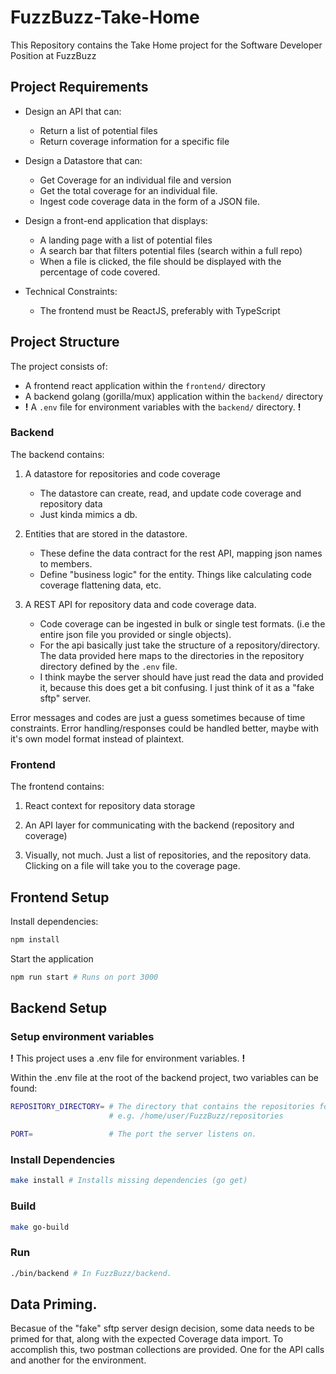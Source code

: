 # FuzzBuzz-Take-Home

This Repository contains the Take Home project for the Software Developer Position at FuzzBuzz

## Project Requirements

- Design an API that can:

  - Return a list of potential files
  - Return coverage information for a specific file

- Design a Datastore that can:
  - Get Coverage for an individual file and version
  - Get the total coverage for an individual file.
  - Ingest code coverage data in the form of a JSON file.

- Design a front-end application that displays:
  - A landing page with a list of potential files
  - A search bar that filters potential files (search within a full repo)
  - When a file is clicked, the file should be displayed with the percentage of code covered.

- Technical Constraints:
  - The frontend must be ReactJS, preferably with TypeScript

## Project Structure

The project consists of:

- A frontend react application within the `frontend/` directory
- A backend golang (gorilla/mux) application within the `backend/` directory
- **!** A `.env` file for environment variables with the `backend/` directory. **!**

### Backend

The backend contains:

1. A datastore for repositories and code coverage
   - The datastore can create, read, and update code coverage and repository data
   - Just kinda mimics a db.

2. Entities that are stored in the datastore.
   - These define the data contract for the rest API, mapping json names to members.
   - Define "business logic" for the entity. Things like calculating code coverage flattening data, etc.

3. A REST API for repository data and code coverage data.
   - Code coverage can be ingested in bulk or single test formats. (i.e the entire json file you provided or single objects).
   - For the api basically just take the structure of a repository/directory. The data provided here maps to the directories in the repository directory defined by the `.env` file.
   - I think maybe the server should have just read the data and provided it, because this does get a bit confusing. I just think of it as a "fake sftp" server.

Error messages and codes are just a guess sometimes because of time constraints. Error handling/responses could be handled better, maybe with it's own model format instead of plaintext.

### Frontend

The frontend contains:

1. React context for repository data storage

2. An API layer for communicating with the backend (repository and coverage) 

3. Visually, not much. Just a list of repositories, and the repository data. Clicking on a file will take you to the coverage page.

## Frontend Setup

Install dependencies:

```bash
npm install
```

Start the application

```bash
npm run start # Runs on port 3000
```

## Backend Setup

### Setup environment variables

**!** This project uses a .env file for environment variables. **!**

Within the .env file at the root of the backend project, two variables can be found:

```bash
REPOSITORY_DIRECTORY= # The directory that contains the repositories for the server. 
                      # e.g. /home/user/FuzzBuzz/repositories

PORT=                 # The port the server listens on.
```

### Install Dependencies

```bash
make install # Installs missing dependencies (go get)
```

### Build

```bash
make go-build
```

### Run

```bash
./bin/backend # In FuzzBuzz/backend. 
```

## Data Priming.

Becasue of the "fake" sftp server design decision, some data needs to be primed for that, along with the expected
Coverage data import.
To accomplish this, two postman collections are provided. One for the API calls and another for the environment.